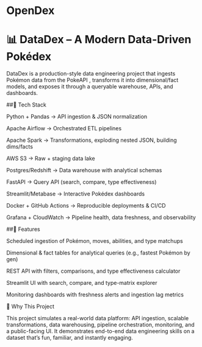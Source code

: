 # OpenDex

# 📊 DataDex – A Modern Data-Driven Pokédex

DataDex is a production-style data engineering project that ingests Pokémon data from the PokeAPI
, transforms it into dimensional/fact models, and exposes it through a queryable warehouse, APIs, and dashboards.

##🔧 Tech Stack

Python + Pandas → API ingestion & JSON normalization

Apache Airflow → Orchestrated ETL pipelines

Apache Spark → Transformations, exploding nested JSON, building dims/facts

AWS S3 → Raw + staging data lake

Postgres/Redshift → Data warehouse with analytical schemas

FastAPI → Query API (search, compare, type effectiveness)

Streamlit/Metabase → Interactive Pokédex dashboards

Docker + GitHub Actions → Reproducible deployments & CI/CD

Grafana + CloudWatch → Pipeline health, data freshness, and observability

##🚀 Features

Scheduled ingestion of Pokémon, moves, abilities, and type matchups

Dimensional & fact tables for analytical queries (e.g., fastest Pokémon by gen)

REST API with filters, comparisons, and type effectiveness calculator

Streamlit UI with search, compare, and type-matrix explorer

Monitoring dashboards with freshness alerts and ingestion lag metrics

🎯 Why This Project

This project simulates a real-world data platform: API ingestion, scalable transformations, data warehousing, pipeline orchestration, monitoring, and a public-facing UI.
It demonstrates end-to-end data engineering skills on a dataset that’s fun, familiar, and instantly engaging.
